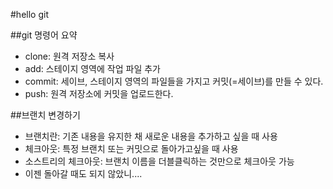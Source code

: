 #hello git


##git 명령어 요약

- clone: 원격 저장소 복사
- add: 스테이지 영역에 작업 파일 추가
- commit: 세이브, 스테이지 영역의 파일들을 가지고 커밋(=세이브)를 만들 수 있다.
- push: 원격 저장소에 커밋을 업로드한다.

##브랜치 변경하기

- 브랜치란: 기존 내용을 유지한 채 새로운 내용을 추가하고 싶을 때 사용
- 체크아웃: 특정 브랜치 또는 커밋으로 돌아가고싶을 때 사용
- 소스트리의 체크아웃: 브랜치 이름을 더블클릭하는 것만으로 체크아웃 가능
- 이젠 돌아갈 때도 되지 않았니....